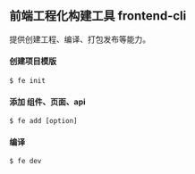 ## 前端工程化构建工具 frontend-cli

提供创建工程、编译、打包发布等能力。

#### 创建项目模版

`$ fe init`

#### 添加 组件、页面、api

`$ fe add [option]`

#### 编译

`$ fe dev`
